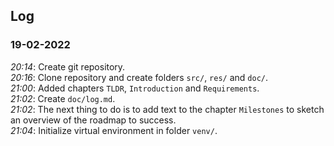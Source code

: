 ## Log
### 19-02-2022
*20:14*: Create git repository.<br />
*20:16*: Clone repository and create folders `src/`, `res/` and `doc/`.<br />
*21:00*: Added chapters `TLDR`, `Introduction` and `Requirements`.<br />
*21:02*: Create `doc/log.md`.<br />
*21:02*: The next thing to do is to add text to the chapter `Milestones` to sketch an overview of the roadmap to success.<br />
*21:04*: Initialize virtual environment in folder `venv/`.<br />